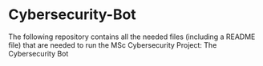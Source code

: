 # Cybersecurity-Bot
The following repository contains all the needed files (including a README file) that are needed to run the MSc Cybersecurity Project: The Cybersecurity Bot

